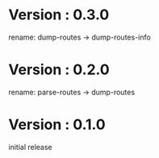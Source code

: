 # Version : 0.3.0

rename: dump-routes -> dump-routes-info

# Version : 0.2.0

rename: parse-routes -> dump-routes

# Version : 0.1.0

initial release

